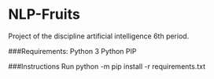 # NLP-Fruits
Project of the discipline artificial intelligence 6th period.

###Requirements:
Python 3
Python PIP

###Instructions
Run python -m pip install -r requirements.txt
